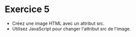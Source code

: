 # Exercice 5

- Créez une image HTML avec un attribut src.
- Utilisez JavaScript pour changer l'attribut src de l'image.